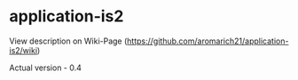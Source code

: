 # application-is2

View description on Wiki-Page (https://github.com/aromarich21/application-is2/wiki)

Actual version - 0.4
